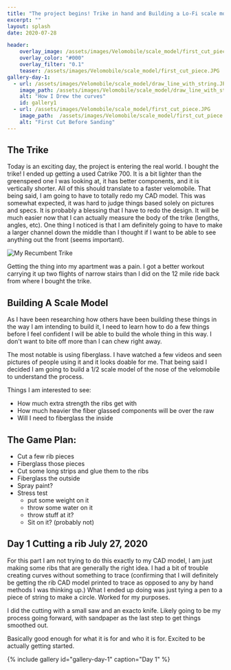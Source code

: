```yaml
---
title: "The project begins! Trike in hand and Building a Lo-Fi scale model"
excerpt: ""
layout: splash
date: 2020-07-28

header:
    overlay_image: /assets/images/Velomobile/scale_model/first_cut_piece.JPG
    overlay_color: "#000"
    overlay_filter: "0.1"
    teaser: /assets/images/Velomobile/scale_model/first_cut_piece.JPG
gallery-day-1:
  - url: /assets/images/Velomobile/scale_model/draw_line_with_string.JPG
    image_path: /assets/images/Velomobile/scale_model/draw_line_with_string.JPG
    alt: "How I Drew the curves"
    id: gallery1
  - url: /assets/images/Velomobile/scale_model/first_cut_piece.JPG
    image_path:  /assets/images/Velomobile/scale_model/first_cut_piece.JPG
    alt: "First Cut Before Sanding"
---
```



## The Trike
Today is an exciting day, the project is entering the real world. I bought the trike! I ended up getting a used Catrike 700. It is a bit lighter than the greenspeed one I was looking at, it has better components, and it is vertically shorter. All of this should translate to a faster velomobile. That being said, I am going to have to totally redo my CAD model. This was somewhat expected, it was hard to judge things based solely on pictures and specs. It is probably a blessing that I have to redo the design. It will be much easier now that I can actually measure the body of the trike (lengths, angles, etc). One thing I noticed is that I am definitely going to have to make a larger channel down the middle than I thought if I want to be able to see anything out the front (seems important). 

![My Recumbent Trike]( /assets/images/Velomobile/trike.jpg "My Recumbent Trike")

Getting the thing into my apartment was a pain. I got a better workout carrying it up two flights of narrow stairs than I did on the 12 mile ride back from where I bought the trike. 

## Building A Scale Model

As I have been researching how others have been building these things in the way I am intending to build it, I need to learn how to do a few things before I feel confident I will be able to build the whole thing in this way. I don't want to bite off more than I can chew right away. 

The most notable is using fiberglass. I have watched a few videos and seen pictures of people using it and it looks doable for me. That being said I decided I am going to build a 1/2 scale model of the nose of the velomobile to understand the process. 

Things I am interested to see: 
- How much extra strength the ribs get with 
- How much heavier the fiber glassed components will be over the raw 
- Will I need to fiberglass the inside 


## The Game Plan: 
 
- Cut a few rib pieces
- Fiberglass those pieces
- Cut some long strips and glue them to the ribs 
- Fiberglass the outside
- Spray paint? 
- Stress test 
  - put some weight on it
  - throw some water on it
  - throw stuff at it?
  - Sit on it? (probably not)


## Day 1 Cutting a rib July 27, 2020 

For this part I am not trying to do this exactly to my CAD model, I am just making some ribs that are generally the right idea. I had a bit of trouble creating curves without something to trace (confirming that I will definitely be getting the rib CAD model printed to trace as opposed to any by hand methods I was thinking up.) What I ended up doing was just tying a pen to a piece of string to make a circle. Worked for my purposes. 

I did the cutting with a small saw and an exacto knife. Likely going to be my process going forward, with sandpaper as the last step to get things smoothed out. 

Basically good enough for what it is for and who it is for. Excited to be actually getting started. 

{% include gallery id="gallery-day-1" caption="Day 1" %}